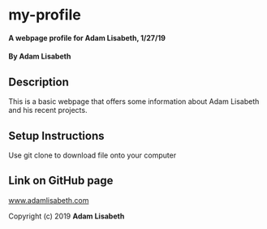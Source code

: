 # my-profile

#### A webpage profile for Adam Lisabeth, 1/27/19

#### By Adam Lisabeth

## Description
 This is a basic webpage that offers some information about Adam Lisabeth and his recent projects.

## Setup Instructions
Use git clone to download file onto your computer

## Link on GitHub page
www.adamlisabeth.com

Copyright (c) 2019 **Adam Lisabeth**
